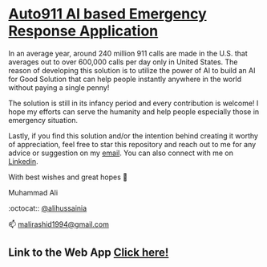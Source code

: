 # [Auto911 AI based Emergency Response Application](https://share.streamlit.io/alihussainia/auto_911/main) 
In an average year, around 240 million 911 calls are made in the U.S. that averages out to over 600,000 calls per day only in United States. The reason of developing this solution is to utilize the power of AI to build an AI for Good Solution that can help people instantly anywhere in the world without paying a single penny! 

The solution is still in its infancy period and every contribution is welcome! I hope my efforts can serve the humanity and help people especially those in emergency situation.

Lastly, if you find this solution and/or the intention behind creating it worthy of appreciation, feel free to star this repository and reach out to me for any advice or suggestion on my [email](malirashid1994@gmail.com). You can also connect with me on [Linkedin](https://www.linkedin.com/in/alihussainia).

With best wishes and great hopes 🌺

Muhammad Ali

:octocat:: [@alihussainia](https://www.github.com/alihussainia)

📫 [malirashid1994@gmail.com](malirashid1994@gmail.com)

## Link to the Web App <a href="https://share.streamlit.io/alihussainia/auto_911/main">Click here!</a>

